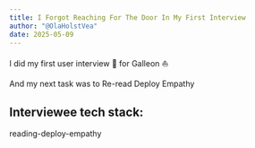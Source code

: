 ```yaml
---
title: I Forgot Reaching For The Door In My First Interview
author: "@OlaHolstVea"
date: 2025-05-09
---
```

I did my first user interview 🥳 for Galleon ⛵

And my next task was to Re-read Deploy Empathy


## Interviewee tech stack: 




reading-deploy-empathy




